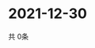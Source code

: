 # 2021-12-30
  共 0条

  <!-- BEGIN -->
  <!-- 最后更新时间Thu Dec 30 2021 00:19:50 GMT+0000 (Coordinated Universal Time) -->
  
  <!-- END -->
  
  